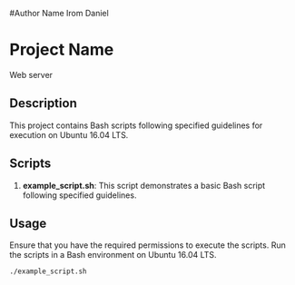 #Author Name 
Irom Daniel 

# Project Name
Web server

## Description

This project contains Bash scripts following specified guidelines for execution on Ubuntu 16.04 LTS.

## Scripts

1. **example_script.sh**: This script demonstrates a basic Bash script following specified guidelines.

## Usage

Ensure that you have the required permissions to execute the scripts. Run the scripts in a Bash environment on Ubuntu 16.04 LTS.

```bash
./example_script.sh

